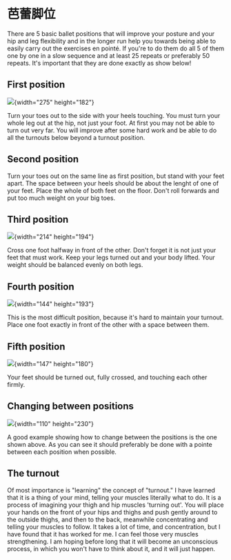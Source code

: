 # 芭蕾脚位

There are 5 basic ballet positions that will improve your posture and
your hip and leg flexibility and in the longer run help you towards
being able to easily carry out the exercises en pointé. If you're to do
them do all 5 of them one by one in a slow sequence and at least 25
repeats or preferably 50 repeats. It's important that they are done
exactly as show below!

## First position

![](/images/Pos1.jpg){width="275" height="182"}

Turn your toes out to the side with your heels touching. You must turn
your whole leg out at the hip, not just your foot. At first you may not
be able to turn out very far. You will improve after some hard work and
be able to do all the turnouts below beyond a turnout position.

## Second position

<!-- ![](/images/Pos2.jpg){width="377" height="193"} -->

Turn your toes out on the same line as first position, but stand with
your feet apart. The space between your heels should be about the lenght
of one of your feet. Place the whole of both feet on the floor. Don't
roll forwards and put too much weight on your big toes.

## Third position

![](/images/Pos3.jpg){width="214" height="194"}

Cross one foot halfway in front of the other. Don't forget it is not
just your feet that must work. Keep your legs turned out and your body
lifted. Your weight should be balanced evenly on both legs.

## Fourth position

![](/images/Pos4.jpg){width="144" height="193"}

This is the most difficult position, because it's hard to maintain your
turnout. Place one foot exactly in front of the other with a space
between them.

## Fifth position

![](/images/Pos5.jpg){width="147" height="180"}

Your feet should be turned out, fully crossed, and touching each other
firmly.

## Changing between positions

![](/images/releve.gif){width="110" height="230"}

A good example showing how to change between the positions is the one
shown above. As you can see it should preferably be done with a pointe
between each position when possible.

## The turnout

Of most importance is "learning" the concept of "turnout." I have
learned that it is a thing of your mind, telling your muscles literally
what to do. It is a process of imagining your thigh and hip muscles
'turning out'. You will place your hands on the front of your hips and
thighs and push gently around to the outside thighs, and then to the
back, meanwhile concentrating and telling your muscles to follow. It
takes a lot of time, and concentration, but I have found that it has
worked for me. I can feel those very muscles strengthening. I am hoping
before long that it will become an unconscious process, in which you
won't have to think about it, and it will just happen.

